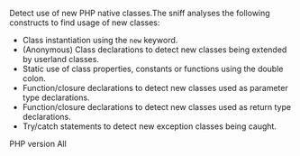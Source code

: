 Detect use of new PHP native classes.The sniff analyses the following constructs to find usage of new classes:
- Class instantiation using the `new` keyword.
- (Anonymous) Class declarations to detect new classes being extended by userland classes.
- Static use of class properties, constants or functions using the double colon.
- Function/closure declarations to detect new classes used as parameter type declarations.
- Function/closure declarations to detect new classes used as return type declarations.
- Try/catch statements to detect new exception classes being caught.

PHP version All